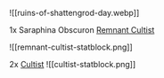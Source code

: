 ![[ruins-of-shattengrod-day.webp]]


1x Saraphina Obscuron
[Remnant Cultist](https://www.dndbeyond.com/monsters/3768360-remnant-cultist)

![[remnant-cultist-statblock.png]]

2x
[Cultist](https://www.dndbeyond.com/monsters/16835-cultist)
![[cultist-statblock.png]]